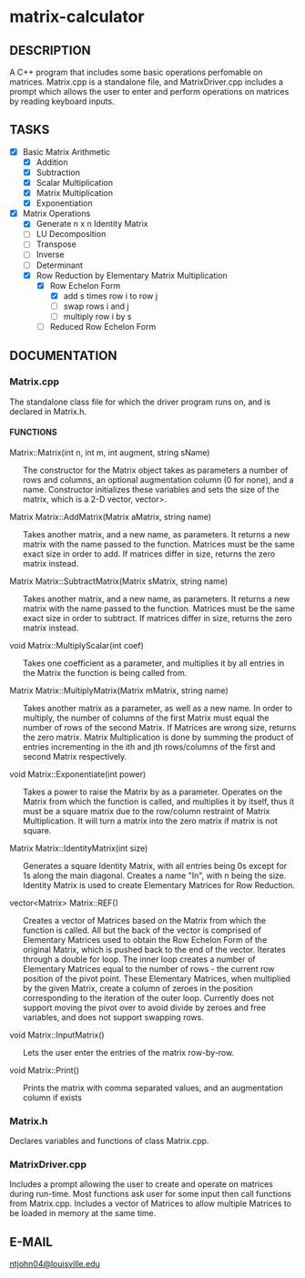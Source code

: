 # matrix-calculator

## DESCRIPTION

A C++ program that includes some basic operations perfomable on matrices. Matrix.cpp is a standalone file, and MatrixDriver.cpp includes a prompt which allows the user to enter 
and perform operations on matrices by reading keyboard inputs.

## TASKS

- [x] Basic Matrix Arithmetic
  - [x] Addition
  - [x] Subtraction
  - [x] Scalar Multiplication
  - [x] Matrix Multiplication
  - [x] Exponentiation
 
- [x] Matrix Operations
  - [x] Generate n x n Identity Matrix
  - [ ] LU Decomposition
  - [ ] Transpose
  - [ ] Inverse
  - [ ] Determinant
  - [x] Row Reduction by Elementary Matrix Multiplication
    - [x] Row Echelon Form
      - [x] add s times row i to row j
      - [ ] swap rows i and j
      - [ ] multiply row i by s
    - [ ] Reduced Row Echelon Form

## DOCUMENTATION

### Matrix.cpp

The standalone class file for which the driver program runs on, and is declared in Matrix.h.

#### FUNCTIONS

Matrix::Matrix(int n, int m, int augment, string sName)<br/>

<ul>
The constructor for the Matrix object takes as parameters a number of rows and columns, an optional augmentation column (0 for none), and a name. Constructor initializes these variables and sets the size of the matrix, which is a 2-D vector, vector<vector<float>>.
</ul>
  
Matrix Matrix::AddMatrix(Matrix aMatrix, string name)<br/>

<ul>
Takes another matrix, and a new name, as parameters. It returns a new matrix with the name passed to the function. Matrices must be the same exact size in order to add. If matrices differ in size, returns the zero matrix instead.
</ul>
  
Matrix Matrix::SubtractMatrix(Matrix sMatrix, string name)<br/>
  
<ul>  
Takes another matrix, and a new name, as parameters. It returns a new matrix with the name passed to the function. Matrices must be the same exact size in order to subtract. If matrices differ in size, returns the zero matrix instead.
</ul>
  
void Matrix::MultiplyScalar(int coef)<br/>
  
<ul>
Takes one coefficient as a parameter, and multiplies it by all entries in the Matrix the function is being called from.
</ul>
  
Matrix Matrix::MultiplyMatrix(Matrix mMatrix, string name)<br/>
  
<ul>
Takes another matrix as a parameter, as well as a new name. In order to multiply, the number of columns of the first Matrix must equal the number of rows of the second Matrix. If Matrices are wrong size, returns the zero matrix. Matrix Multiplication is done by summing the product of entries incrementing in the ith and jth rows/columns of the first and second Matrix respectively.
</ul>
  
void Matrix::Exponentiate(int power)<br/>
  
<ul>
Takes a power to raise the Matrix by as a parameter. Operates on the Matrix from which the function is called, and multiplies it by itself, thus it must be a square matrix due to the row/column restraint of Matrix Multiplication. It will turn a matrix into the zero matrix if matrix is not square.
</ul>
  
Matrix Matrix::IdentityMatrix(int size)<br/>
  
<ul>
Generates a square Identity Matrix, with all entries being 0s except for 1s along the main diagonal. Creates a name "In", with n being the size. Identity Matrix is used to create Elementary Matrices for Row Reduction.
</ul>
  
vector\<Matrix> Matrix::REF()<br/>

<ul>  
Creates a vector of Matrices based on the Matrix from which the function is called. All but the back of the vector is comprised of Elementary Matrices used to obtain the Row Echelon Form of the original Matrix, which is pushed back to the end of the vector. Iterates through a double for loop. The inner loop creates a number of Elementary Matrices equal to the number of rows - the current row position of the pivot point. These Elementary Matrices, when multiplied by the given Matrix, create a column of zeroes in the position corresponding to the iteration of the outer loop. Currently does not support moving the pivot over to avoid divide by zeroes and free variables, and does not support swapping rows.
</ul>

void Matrix::InputMatrix()<br/>

<ul>
Lets the user enter the entries of the matrix row-by-row.
</ul>

void Matrix::Print()<br/>

<ul>
Prints the matrix with comma separated values, and an augmentation column if exists
</ul>

### Matrix.h

Declares variables and functions of class Matrix.cpp. 

### MatrixDriver.cpp

Includes a prompt allowing the user to create and operate on matrices during run-time. Most functions ask user for some input then call functions from Matrix.cpp. Includes a vector of Matrices to allow multiple Matrices to be loaded in memory at the same time.

## E-MAIL

ntjohn04@louisville.edu
